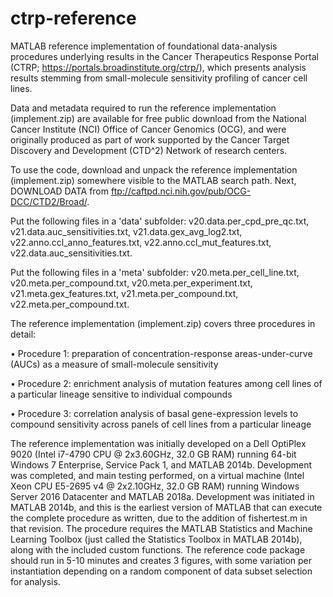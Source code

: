 # ctrp-reference

MATLAB reference implementation of foundational data-analysis procedures underlying results in the Cancer Therapeutics Response Portal (CTRP; https://portals.broadinstitute.org/ctrp/), which presents analysis results stemming from small-molecule sensitivity profiling of cancer cell lines. 

Data and metadata required to run the reference implementation (implement.zip) are available for free public download from the National Cancer Institute (NCI) Office of Cancer Genomics (OCG), and were originally produced as part of work supported by the Cancer Target Discovery and Development (CTD^2) Network of research centers.

To use the code, download and unpack the reference implementation (implement.zip) somewhere visible to the MATLAB search path. Next, DOWNLOAD DATA from ftp://caftpd.nci.nih.gov/pub/OCG-DCC/CTD2/Broad/.

Put the following files in a 'data' subfolder: v20.data.per_cpd_pre_qc.txt, v21.data.auc_sensitivities.txt, v21.data.gex_avg_log2.txt, v22.anno.ccl_anno_features.txt, v22.anno.ccl_mut_features.txt, v22.data.auc_sensitivities.txt.

Put the following files in a 'meta' subfolder: v20.meta.per_cell_line.txt, v20.meta.per_compound.txt, v20.meta.per_experiment.txt, v21.meta.gex_features.txt, v21.meta.per_compound.txt, v22.meta.per_compound.txt.

The reference implementation (implement.zip) covers three procedures in detail:

•	Procedure 1: preparation of concentration-response areas-under-curve (AUCs) as a measure of small-molecule sensitivity

•	Procedure 2: enrichment analysis of mutation features among cell lines of a particular lineage sensitive to individual compounds

•	Procedure 3: correlation analysis of basal gene-expression levels to compound sensitivity across panels of cell lines from a particular lineage

The reference implementation was initially developed on a Dell OptiPlex 9020 (Intel i7-4790 CPU @ 2x3.60GHz, 32.0 GB RAM) running 64-bit Windows 7 Enterprise, Service Pack 1, and MATLAB 2014b. Development was completed, and main testing performed, on a virtual machine (Intel Xeon CPU E5-2695 v4 @ 2x2.10GHz, 32.0 GB RAM) running Windows Server 2016 Datacenter and MATLAB 2018a. Development was initiated in MATLAB 2014b, and this is the earliest version of MATLAB that can execute the complete procedure as written, due to the addition of fishertest.m in that revision. The procedure requires the MATLAB Statistics and Machine Learning Toolbox (just called the Statistics Toolbox in MATLAB 2014b), along with the included custom functions. The reference code package should run in 5-10 minutes and creates 3 figures, with some variation per instantiation depending on a random component of data subset selection for analysis.
